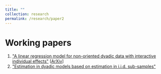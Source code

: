 ```yaml
---
title: ""
collection: research
permalink: /research/paper2
---
```

# Working papers  
1. ["A linear regression model for non-oriented dyadic data with interactive individual effects"](https://yassinesbaisassi.github.io/files/JMP.pdf) [[ArXiv](https://arxiv.org/abs/2304.12554)]
2.  ["Estimation in dyadic models based on estimation in i.i.d. sub-samples"](https://yassinesbaisassi.github.io/files/The_average_estimator_v2.pdf)  
